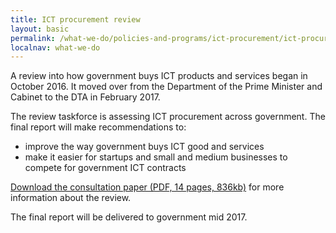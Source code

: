 ```yaml
---
title: ICT procurement review
layout: basic
permalink: /what-we-do/policies-and-programs/ict-procurement/ict-procurement-review/
localnav: what-we-do
---
```


A review into how government buys ICT products and services began in October 2016. It moved over from the Department of the Prime Minister and Cabinet to the DTA in February 2017.

The review taskforce is assessing ICT procurement across government. The final report will make recommendations to:

- improve the way government buys ICT good and services
- make it easier for startups and small and medium businesses to compete for government ICT contracts

[Download the consultation paper (PDF, 14 pages, 836kb)](/files/ICT-Procurement-Taskforce-Consultation-Paper-WCAG2.pdf) for more information about the review.

The final report will be delivered to government mid 2017.
